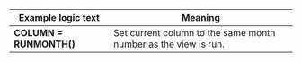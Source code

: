 
|Example logic text|Meaning|
|------------------|-------|
|**COLUMN = RUNMONTH()**|Set current column to the same month number as the view is run.|

